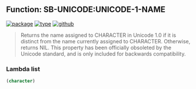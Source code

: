 ## Function: SB-UNICODE:UNICODE-1-NAME
[![package](https://img.shields.io/badge/Package-SB--UNICODE-5f9ea0.svg?style=social&colorA=999999)](../) [![type](https://img.shields.io/badge/Type-Function-5f9ea0.svg?style=social&colorA=999999)](../#function) [![github](https://img.shields.io/badge/GitHub-View_the_source-5f9ea0.svg?style=social&colorA=999999&logo=github)](https://github.com/sbcl/sbcl/blob/master/src/code/target-unicode.lisp/) 

> Returns the name assigned to CHARACTER in Unicode 1.0 if it is distinct
> from the name currently assigned to CHARACTER. Otherwise, returns NIL.
> This property has been officially obsoleted by the Unicode standard, and
> is only included for backwards compatibility.

### Lambda list
```cl
(character)
```

